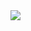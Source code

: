 <img src="https://klasiksanatlar.com/img/sayfalar/b/1_1598452306_resim.png" data-canonical-src="https://gyazo.com/eb5c5741b6a9a16c692170a41a49c858.png" />
